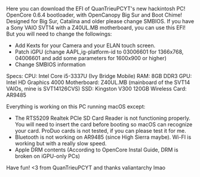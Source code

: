 Here you can download the EFI of QuanTrieuPCYT's new hackintosh PC!
OpenCore 0.6.4 bootloader, with OpenCanopy Big Sur and Boot Chime!
Designed for Big Sur, Catalina and older please change SMBIOS.
If you have a Sony VAIO SVT14 with a Z40UL.MB motherboard, you can use this EFI! But you will need to change the followings:
- Add Kexts for your Camera and your ELAN touch screen.
- Patch iGPU (change AAPL,ig-platform-id to 03006601 for 1366x768, 04006601 and add some parameters for 1600x900 or higher)
- Change SMBIOS information

Specs:
CPU: Intel Core i5-3337U (Ivy Bridge Mobile)
RAM: 8GB DDR3
GPU: Intel HD Graphics 4000
Motherboard: Z40UL.MB (mainboard of the SVT14 VAIOs, mine is SVT14126CVS)
SSD: Kingston V300 120GB
Wireless Card: AR9485

Everything is working on this PC running macOS except:
- The RTS5209 Realtek PCIe SD Card Reader is not functioning properly. You will need to insert the card before booting so macOS can recognize your card. ProDuo cards is not tested, if you can please test it for me.
- Bluetooth is not working on AR9485 (since High Sierra maybe). Wi-FI is working but with a really slow speed.
- Apple DRM contents (According to OpenCore Instal Guide, DRM is broken on iGPU-only PCs)

Have fun!
<3 from QuanTrieuPCYT
and thanks valiantarchy lmao
